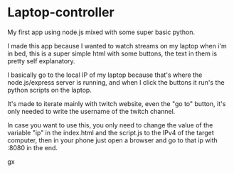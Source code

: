 # Laptop-controller

My first app using node.js mixed with some super basic python.

I made this app because I wanted to watch streams on my laptop when i'm in bed, this is a super simple html with some buttons, the text in them is pretty self explanatory.

I basically go to the local IP of my laptop because that's where the node.js/express server is running, and when I click the buttons it run's the python scripts on the laptop.

It's made to iterate mainly with twitch website, even the "go to" button, it's only needed to write the username of the twitch channel.

In case you want to use this, you only need to change the value of the variable "ip" in the index.html and the script.js to the IPv4 of the target computer, then in your phone just open a browser and go to that ip with :8080 in the end.

gx
